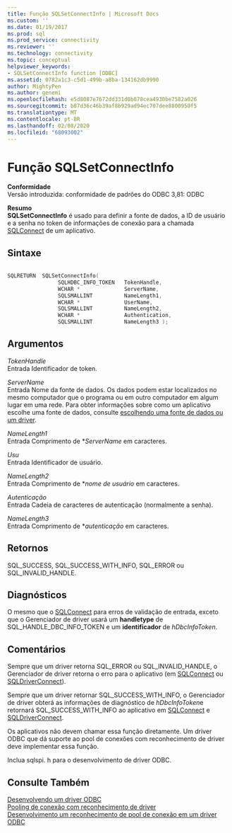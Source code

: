 ```yaml
---
title: Função SQLSetConnectInfo | Microsoft Docs
ms.custom: ''
ms.date: 01/19/2017
ms.prod: sql
ms.prod_service: connectivity
ms.reviewer: ''
ms.technology: connectivity
ms.topic: conceptual
helpviewer_keywords:
- SQLSetConnectInfo function [ODBC]
ms.assetid: 0782a1c3-c5d1-499b-a8ba-134162db9990
author: MightyPen
ms.author: genemi
ms.openlocfilehash: e5d8087e7672dd331d0b078cea4930be7582a026
ms.sourcegitcommit: b87d36c46b39af8b929ad94ec707dee8800950f5
ms.translationtype: MT
ms.contentlocale: pt-BR
ms.lasthandoff: 02/08/2020
ms.locfileid: "68093002"
---
```

# <a name="sqlsetconnectinfo-function"></a>Função SQLSetConnectInfo
**Conformidade**  
 Versão introduzida: conformidade de padrões do ODBC 3,81: ODBC  
  
 **Resumo**  
 **SQLSetConnectInfo** é usado para definir a fonte de dados, a ID de usuário e a senha no token de informações de conexão para a chamada [SQLConnect](../../../odbc/reference/syntax/sqlconnect-function.md) de um aplicativo.  
  
## <a name="syntax"></a>Sintaxe  
  
```cpp
  
SQLRETURN  SQLSetConnectInfo(  
                SQLHDBC_INFO_TOKEN   TokenHandle,  
                WCHAR *              ServerName,  
                SQLSMALLINT          NameLength1,  
                WCHAR *              UserName,  
                SQLSMALLINT          NameLength2,  
                WCHAR *              Authentication,  
                SQLSMALLINT          NameLength3 );  
```  
  
## <a name="arguments"></a>Argumentos  
 *TokenHandle*  
 Entrada Identificador de token.  
  
 *ServerName*  
 Entrada Nome da fonte de dados. Os dados podem estar localizados no mesmo computador que o programa ou em outro computador em algum lugar em uma rede. Para obter informações sobre como um aplicativo escolhe uma fonte de dados, consulte [escolhendo uma fonte de dados ou um driver](../../../odbc/reference/develop-app/choosing-a-data-source-or-driver.md).  
  
 *NameLength1*  
 Entrada Comprimento de **ServerName* em caracteres.  
  
 *Usu*  
 Entrada Identificador de usuário.  
  
 *NameLength2*  
 Entrada Comprimento de **nome de usuário* em caracteres.  
  
 *Autenticação*  
 Entrada Cadeia de caracteres de autenticação (normalmente a senha).  
  
 *NameLength3*  
 Entrada Comprimento de **autenticação* em caracteres.  
  
## <a name="returns"></a>Retornos  
 SQL_SUCCESS, SQL_SUCCESS_WITH_INFO, SQL_ERROR ou SQL_INVALID_HANDLE.  
  
## <a name="diagnostics"></a>Diagnósticos  
 O mesmo que o [SQLConnect](../../../odbc/reference/syntax/sqlconnect-function.md) para erros de validação de entrada, exceto que o Gerenciador de driver usará um **handletype** de SQL_HANDLE_DBC_INFO_TOKEN e um **identificador** de *hDbcInfoToken*.  
  
## <a name="remarks"></a>Comentários  
 Sempre que um driver retorna SQL_ERROR ou SQL_INVALID_HANDLE, o Gerenciador de driver retorna o erro para o aplicativo (em [SQLConnect](../../../odbc/reference/syntax/sqlconnect-function.md) ou [SQLDriverConnect](../../../odbc/reference/syntax/sqldriverconnect-function.md)).  
  
 Sempre que um driver retornar SQL_SUCCESS_WITH_INFO, o Gerenciador de driver obterá as informações de diagnóstico de *hDbcInfoToken*e retornará SQL_SUCCESS_WITH_INFO ao aplicativo em [SQLConnect](../../../odbc/reference/syntax/sqlconnect-function.md) e [SQLDriverConnect](../../../odbc/reference/syntax/sqldriverconnect-function.md).  
  
 Os aplicativos não devem chamar essa função diretamente. Um driver ODBC que dá suporte ao pool de conexões com reconhecimento de driver deve implementar essa função.  
  
 Inclua sqlspi. h para o desenvolvimento de driver ODBC.  
  
## <a name="see-also"></a>Consulte Também  
 [Desenvolvendo um driver ODBC](../../../odbc/reference/develop-driver/developing-an-odbc-driver.md)   
 [Pooling de conexão com reconhecimento de driver](../../../odbc/reference/develop-app/driver-aware-connection-pooling.md)   
 [Desenvolvimento um reconhecimento de pool de conexão em um driver ODBC](../../../odbc/reference/develop-driver/developing-connection-pool-awareness-in-an-odbc-driver.md)
